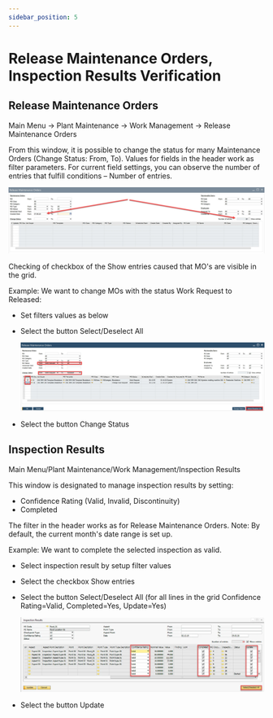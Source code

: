 ```yaml
---
sidebar_position: 5
---
```


# Release Maintenance Orders, Inspection Results Verification

## Release Maintenance Orders

Main Menu → Plant Maintenance → Work Management → Release Maintenance Orders

From this window, it is possible to change the status for many Maintenance Orders (Change Status: From, To). Values for fields in the header work as filter parameters. For current field settings, you can observe the number of entries that fulfill conditions – Number of entries.

![Release MO](./media/release-maintenance-orders-inspection-results-verification/release-mo.webp)

Checking of checkbox of the Show entries caused that MO's are visible in the grid.

Example: We want to change MOs with the status Work Request to Released:

- Set filters values as below
- Select the button Select/Deselect All

    ![Release MO](./media/release-maintenance-orders-inspection-results-verification/release-mo-2.webp)
- Select the button Change Status

## Inspection Results

Main Menu/Plant Maintenance/Work Management/Inspection Results

This window is designated to manage inspection results by setting:

- Confidence Rating (Valid, Invalid, Discontinuity)
- Completed

The filter in the header works as for Release Maintenance Orders. Note: By default, the current month's date range is set up.

Example: We want to complete the selected inspection as valid.

- Select inspection result by setup filter values
- Select the checkbox Show entries
- Select the button Select/Deselect All (for all lines in the grid Confidence Rating=Valid, Completed=Yes, Update=Yes)

    ![Release MO](./media/release-maintenance-orders-inspection-results-verification/completed.webp)
- Select the button Update
